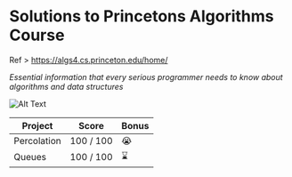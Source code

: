 # Solutions to Princetons Algorithms Course

Ref > https://algs4.cs.princeton.edu/home/

*Essential information that
every serious programmer
needs to know about
algorithms and data structures*

![ Alt Text](https://algs4.cs.princeton.edu/14analysis/images/classifications.png)

| Project | Score     | Bonus |
| -------- |-----------|-------|
| Percolation | 100 / 100 | 😭    |
| Queues | 100 / 100 | ⌛     |





